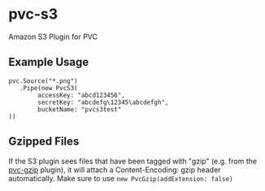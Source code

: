 pvc-s3
========

Amazon S3 Plugin for PVC

Example Usage
-------------

```
pvc.Source("*.png")
   .Pipe(new PvcS3(
        accessKey: "abcd123456",
        secretKey: "abcdefg\12345\abcdefgh",
        bucketName: "pvcs3test"
))
```

Gzipped Files
-------------

If the S3 plugin sees files that have been tagged with "gzip" (e.g. from the [pvc-gzip](https://github.com/pauljz/pvc-gzip) plugin), it will attach a Content-Encoding: gzip header automatically. Make sure to use `new PvcGzip(addExtension: false)`
